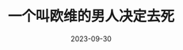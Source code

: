 ---
layout: page
title: 一个叫欧维的男人决定去死
description: >
  这部电影的优点包括但不限于（1）人物性格很鲜明，又通过一些穿插的叙事让我们看见了主角，即欧维，人物形象上的反差。这个看起来不近人情、固执古板、说话横冲直撞的老头儿，对亡妻却无微不至、一往情深，很难不令人动容。（2）故事具有戏剧性，无论是当下时空的邻里生活，还是欧维记忆中的人生大事，都描绘得比较有意思。（3）对于没去过北欧的人，比如我，有些异域风情。比如，名贵品种布偶猫在他们社区里竟然在流浪；比如，作为普通火车工人的欧维在上个世纪就能频繁地换新车、住大house，每周四下午一点还和妻子一起在面包店品尝甜品。
category: 电影
img: assets/img/movie/2023/yi_ge_jiao_ou_wei_de_nan_ren_jue_ding_qu_si.webp
star: 5
date: 2023-09-30
---